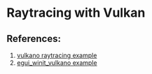 # Raytracing with Vulkan

## References:
1. [vulkano raytracing example](https://github.com/vulkano-rs/vulkano/tree/0.35.X/examples/ray-tracing-auto)
2. [egui_winit_vulkano example](https://github.com/hakolao/egui_winit_vulkano/blob/master/examples/wholesome/main.rs)



